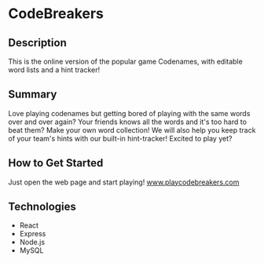 # CodeBreakers #

## Description ##
  This is the online version of the popular game Codenames, with editable word lists and a hint tracker!

## Summary ##
  Love playing codenames but getting bored of playing with the same words over and over again? Your friends knows all the words and it's too hard to beat them? Make your own word collection! We will also help you keep track of your team's hints with our built-in hint-tracker! Excited to play yet?

## How to Get Started ##
  Just open the web page and start playing! www.playcodebreakers.com

## Technologies ##
* React
* Express
* Node.js
* MySQL

